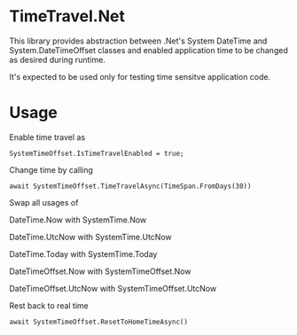 # TimeTravel.Net
This library provides abstraction between .Net's System DateTime and System.DateTimeOffset classes and enabled application time to be changed as desired during runtime.

It's expected to be used only for testing time sensitve application code.

# Usage
Enable time travel as

    SystemTimeOffset.IsTimeTravelEnabled = true;

Change time by calling

    await SystemTimeOffset.TimeTravelAsync(TimeSpan.FromDays(30))

Swap all usages of

DateTime.Now with SystemTime.Now

DateTime.UtcNow with SystemTime.UtcNow

DateTime.Today with SystemTime.Today

DateTimeOffset.Now with SystemTimeOffset.Now

DateTimeOffset.UtcNow with SystemTimeOffset.UtcNow

Rest back to real time

    await SystemTimeOffset.ResetToHomeTimeAsync()
